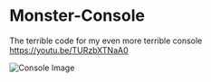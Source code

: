 # Monster-Console

The terrible code for my even more terrible console
https://youtu.be/TURzbXTNaA0

![Console Image](https://i.boring.host/1H2HZ4zu.jpg)
